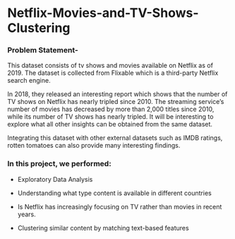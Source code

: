 # Netflix-Movies-and-TV-Shows-Clustering

### **Problem Statement-** 
This dataset consists of tv shows and movies available on Netflix as of 2019. The dataset is collected from Flixable which is a third-party Netflix search engine.

In 2018, they released an interesting report which shows that the number of TV shows on Netflix has nearly tripled since 2010. The streaming service’s number of movies has decreased by more than 2,000 titles since 2010, while its number of TV shows has nearly tripled. It will be interesting to explore what all other insights can be obtained from the same dataset.

Integrating this dataset with other external datasets such as IMDB ratings, rotten tomatoes can also provide many interesting findings.

### In this project, we performed:

*  Exploratory Data Analysis

*  Understanding what type content is available in different countries

*  Is Netflix has increasingly focusing on TV rather than movies in recent years.

*  Clustering similar content by matching text-based features
